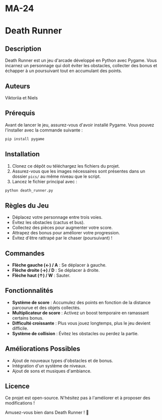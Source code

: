 # MA-24

# Death Runner

## Description
Death Runner est un jeu d'arcade développé en Python avec Pygame. Vous incarnez un personnage qui doit éviter les obstacles, collecter des bonus et échapper à un poursuivant tout en accumulant des points.

## Auteurs
Viktoriia et Niels

## Prérequis
Avant de lancer le jeu, assurez-vous d'avoir installé Pygame. Vous pouvez l'installer avec la commande suivante :
```sh
pip install pygame
```

## Installation
1. Clonez ce dépôt ou téléchargez les fichiers du projet.
2. Assurez-vous que les images nécessaires sont présentes dans un dossier `pics/` au même niveau que le script.
3. Lancez le fichier principal avec :
```sh
python death_runner.py
```

## Règles du Jeu
- Déplacez votre personnage entre trois voies.
- Évitez les obstacles (cactus et bus).
- Collectez des pièces pour augmenter votre score.
- Attrapez des bonus pour améliorer votre progression.
- Évitez d'être rattrapé par le chaser (poursuivant) !

## Commandes
- **Flèche gauche (←) / A** : Se déplacer à gauche.
- **Flèche droite (→) / D** : Se déplacer à droite.
- **Flèche haut (↑) / W** : Sauter.

## Fonctionnalités
- **Système de score** : Accumulez des points en fonction de la distance parcourue et des objets collectés.
- **Multiplicateur de score** : Activez un boost temporaire en ramassant certains bonus.
- **Difficulté croissante** : Plus vous jouez longtemps, plus le jeu devient difficile.
- **Système de collision** : Évitez les obstacles ou perdez la partie.

## Améliorations Possibles
- Ajout de nouveaux types d'obstacles et de bonus.
- Intégration d'un système de niveaux.
- Ajout de sons et musiques d'ambiance.

## Licence
Ce projet est open-source. N'hésitez pas à l'améliorer et à proposer des modifications !

Amusez-vous bien dans Death Runner ! 🚀

